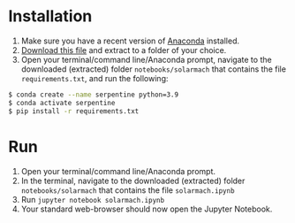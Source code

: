 # Installation 
1. Make sure you have a recent version of [Anaconda](https://www.anaconda.com/products/distribution) installed.
2. [Download this file](https://github.com/serpentine-h2020/serpentine/archive/refs/heads/main.zip) and extract to a folder of your choice.
3. Open your terminal/command line/Anaconda prompt, navigate to the downloaded (extracted) folder `notebooks/solarmach` that contains the file `requirements.txt`, and run the following:

``` bash
$ conda create --name serpentine python=3.9
$ conda activate serpentine
$ pip install -r requirements.txt
```


# Run 
1. Open your terminal/command line/Anaconda prompt.
2. In the terminal, navigate to the downloaded (extracted) folder `notebooks/solarmach` that contains the file `solarmach.ipynb`
3. Run `jupyter notebook solarmach.ipynb`
4. Your standard web-browser should now open the Jupyter Notebook.

